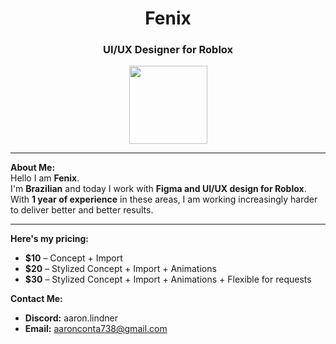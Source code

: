 <h1 align="center">Fenix</h1>

<h3 align="center"> UI/UX Designer for Roblox</h3>

<p align="center">
  <img src="https://media1.tenor.com/m/gC13ieqXJrYAAAAC/music-headphones.gif" width="125">
</p>

---

 **About Me:**  
Hello I am **Fenix**.  
I'm **Brazilian** and today I work with **Figma and UI/UX design for Roblox**. With **1 year of experience** in these areas, I am working increasingly harder to deliver better and better results.

---

**Here's my pricing:**
- **$10** – Concept + Import
- **$20** – Stylized Concept + Import + Animations
- **$30** – Stylized Concept + Import + Animations + Flexible for requests 

 **Contact Me:**  
- **Discord:**  aaron.lindner
- **Email:** aaronconta738@gmail.com
